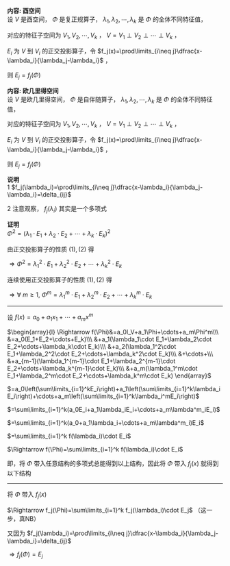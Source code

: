 **内容: 酉空间**    
设 $V$ 是酉空间， $\Phi$ 是复正规算子， $\lambda_1,\lambda_2,\cdots,\lambda_k$ 是 $\Phi$ 的全体不同特征值，    
    
对应的特征子空间为 $V_1,V_2,\cdots,V_k$ ， $V=V_1\perp V_2\perp\cdots\perp V_k$ ，    
    
 $E_i$ 为 $V$ 到 $V_i$ 的正交投影算子，令 $f_j(x)=\prod\limits_{i\neq j}\dfrac{x-\lambda_i}{\lambda_j-\lambda_i}$ ，    
    
则 $E_j=f_j(\Phi)$     
    
**内容: 欧几里得空间**    
设 $V$ 是欧几里得空间， $\Phi$ 是自伴随算子， $\lambda_1,\lambda_2,\cdots,\lambda_k$ 是 $\Phi$ 的全体不同特征值，    
    
对应的特征子空间为 $V_1,V_2,\cdots,V_k$ ， $V=V_1\perp V_2\perp\cdots\perp V_k$ ，    
    
 $E_i$ 为 $V$ 到 $V_i$ 的正交投影算子，令 $f_j(x)=\prod\limits_{i\neq j}\dfrac{x-\lambda_i}{\lambda_j-\lambda_i}$ ，    
    
则 $E_j=f_j(\Phi)$     
    
**说明**    
1  $f_j(\lambda_i)=\prod\limits_{i\neq j}\dfrac{x-\lambda_i}{\lambda_j-\lambda_i}=\delta_{ij}$     
    
2 注意观察， $f_j(\lambda_i)$ 其实是一个多项式    
    
**证明**    
 $\Phi^2=(\lambda_1\cdot E_1+\lambda_2\cdot E_2+\cdots+\lambda_k\cdot E_k)^2$     
    
由正交投影算子的性质 $(1),(2)$ 得    
    
 $\Rightarrow\Phi^2=\lambda_1^2\cdot E_1+\lambda_2^2\cdot E_2+\cdots+\lambda_k^2\cdot E_k$     
    
连续使用正交投影算子的性质 $(1),(2)$ 得    
    
 $\Rightarrow\forall\ m\geq1,\ \Phi^m=\lambda_1^m\cdot E_1+\lambda_2^m\cdot E_2+\cdots+\lambda_k^m\cdot E_k$     
    
---    
    
设 $f(x)=a_0+a_1x_1+\cdots+a_mx^m$     
    
 $\begin{array}{l}    
\Rightarrow f(\Phi)&=a_0I_V+a_1\Phi+\cdots+a_m\Phi^m\\\     
&=a_0(E_1+E_2+\cdots+E_k)\\\     
&+a_1(\lambda_1\cdot E_1+\lambda_2\cdot E_2+\cdots+\lambda_k\cdot E_k)\\\     
&+a_2(\lambda_1^2\cdot E_1+\lambda_2^2\cdot E_2+\cdots+\lambda_k^2\cdot E_k)\\\     
&+\cdots+\\\     
&+a_{m-1}(\lambda_1^{m-1}\cdot E_1+\lambda_2^{m-1}\cdot E_2+\cdots+\lambda_k^{m-1}\cdot E_k)\\\     
&+a_m(\lambda_1^m\cdot E_1+\lambda_2^m\cdot E_2+\cdots+\lambda_k^m\cdot E_k)    
\end{array}$     
    
 $=a_0\left(\sum\limits_{i=1}^kE_i\right)+a_1\left(\sum\limits_{i=1}^k\lambda_iE_i\right)+\cdots+a_m\left(\sum\limits_{i=1}^k\lambda_i^mE_i\right)$     
    
 $=\sum\limits_{i=1}^k(a_0E_i+a_1\lambda_iE_i+\cdots+a_m\lambda^m_iE_i)$     
    
 $=\sum\limits_{i=1}^k(a_0+a_1\lambda_i+\cdots+a_m\lambda^m_i)E_i$     
    
 $=\sum\limits_{i=1}^k f(\lambda_i)\cdot E_i$     
    
 $\Rightarrow f(\Phi)=\sum\limits_{i=1}^k f(\lambda_i)\cdot E_i$     
    
即，将 $\Phi$ 带入任意结构的多项式总能得到以上结构，因此将 $\Phi$ 带入 $f_j(x)$ 就得到以下结构    
    
---    
    
将 $\Phi$ 带入 $f_j(x)$     
    
 $\Rightarrow f_j(\Phi)=\sum\limits_{i=1}^k f_j(\lambda_i)\cdot E_j$ （这一步，真NB）    
    
又因为 $f_j(\lambda_i)=\prod\limits_{i\neq j}\dfrac{x-\lambda_i}{\lambda_j-\lambda_i}=\delta_{ij}$     
    
 $\Rightarrow f_j(\Phi)=E_j$     

